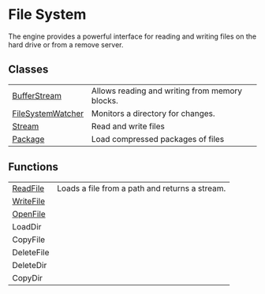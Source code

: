# File System #
The engine provides a powerful interface for reading and writing files on the hard drive or from a remove server.

## Classes ##
|   |   |
|---|---|
| [BufferStream](CPP_BufferStream.md) | Allows reading and writing from memory blocks. |
| [FileSystemWatcher](CPP_FileSystemWatcher.md) | Monitors a directory for changes. |
| [Stream](CPP_Stream.md) | Read and write files |
| [Package](CPP_Package.md) | Load compressed packages of files |

## Functions ##
|   |   |
|---|---|
| [ReadFile](CPP_ReadFile.md) | Loads a file from a path and returns a stream. |
| [WriteFile](CPP_WriteFile.md) | |
| [OpenFile](CPP_OpenFile.md) | |
| LoadDir | |
| CopyFile | |
| DeleteFile | |
| DeleteDir | |
| CopyDir | |



